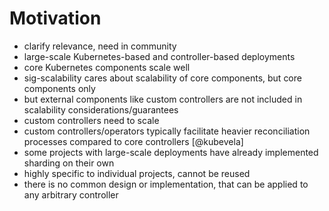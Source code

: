 # Motivation

- clarify relevance, need in community
- large-scale Kubernetes-based and controller-based deployments
- core Kubernetes components scale well
- sig-scalability cares about scalability of core components, but core components only
- but external components like custom controllers are not included in scalability considerations/guarantees
- custom controllers need to scale
- custom controllers/operators typically facilitate heavier reconciliation processes compared to core controllers [@kubevela]
- some projects with large-scale deployments have already implemented sharding on their own
- highly specific to individual projects, cannot be reused
- there is no common design or implementation, that can be applied to any arbitrary controller
